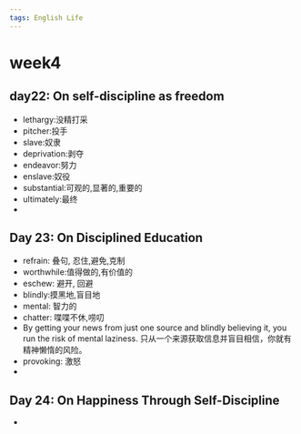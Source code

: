 ```yaml
---
tags: English Life
---
```


# week4

## day22: On self-discipline as freedom

-   lethargy:没精打采
-   pitcher:投手
-   slave:奴隶
-   deprivation:剥夺
-   endeavor:努力
-   enslave:奴役
-   substantial:可观的,显著的,重要的
-   ultimately:最终
-   

## Day 23: On Disciplined Education

-   refrain: 叠句, 忍住,避免,克制
-   worthwhile:值得做的,有价值的
-   eschew: 避开, 回避
-   blindly:摸黑地,盲目地
-   mental: 智力的
-   chatter: 喋喋不休,唠叨
-   By getting your news from just one source and blindly believing it, you run the risk of mental laziness.
    只从一个来源获取信息并盲目相信，你就有精神懒惰的风险。
-   provoking: 激怒
-   

## Day 24: On Happiness Through Self-Discipline

-   
